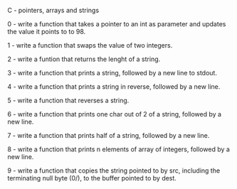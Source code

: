C - pointers, arrays and strings

0 - write a function that takes a pointer to an int as parameter and updates the value it points to to 98.

1 - write a function that swaps the value of two integers.

2 - write a funtion that returns the lenght of a string.

3 - write a function that prints a string, followed by a new line to stdout.

4 - write a function that prints a string in reverse, followed by a new line.

5 - write a function that reverses a string.

6 - write a function that prints one char out of 2 of a string, followed by a new line.

7 - write a function that prints half of a string, followed by a new line.

8 - write a function that prints n elements of array of integers, followed by a new line.

9 - write a function that copies the string pointed to by src, including the terminating null byte (0/), to the buffer pointed to by dest.
